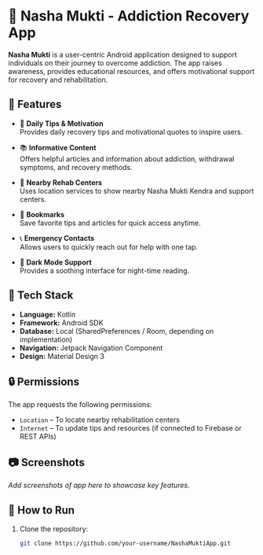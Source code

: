 # 🧠 Nasha Mukti - Addiction Recovery App

**Nasha Mukti** is a user-centric Android application designed to support individuals on their journey to overcome addiction. The app raises awareness, provides educational resources, and offers motivational support for recovery and rehabilitation.

## 📱 Features

- 🔄 **Daily Tips & Motivation**  
  Provides daily recovery tips and motivational quotes to inspire users.

- 📚 **Informative Content**  
  Offers helpful articles and information about addiction, withdrawal symptoms, and recovery methods.

- 📍 **Nearby Rehab Centers**  
  Uses location services to show nearby Nasha Mukti Kendra and support centers.

- 📌 **Bookmarks**  
  Save favorite tips and articles for quick access anytime.

- 📞 **Emergency Contacts**  
  Allows users to quickly reach out for help with one tap.

- 🌙 **Dark Mode Support**  
  Provides a soothing interface for night-time reading.

## 🧰 Tech Stack

- **Language:** Kotlin  
- **Framework:** Android SDK  
- **Database:** Local (SharedPreferences / Room, depending on implementation)  
- **Navigation:** Jetpack Navigation Component  
- **Design:** Material Design 3

## 🔒 Permissions

The app requests the following permissions:
- `Location` – To locate nearby rehabilitation centers
- `Internet` – To update tips and resources (if connected to Firebase or REST APIs)

## 📷 Screenshots

_Add screenshots of app here to showcase key features._

## 🚀 How to Run

1. Clone the repository:
   ```bash
   git clone https://github.com/your-username/NashaMuktiApp.git
